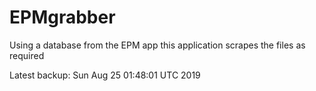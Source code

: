 # EPMgrabber
Using a database from the EPM app this application scrapes the files as required


Latest backup: Sun Aug 25 01:48:01 UTC 2019
